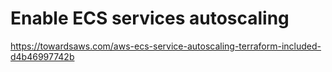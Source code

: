 # Enable ECS services autoscaling

https://towardsaws.com/aws-ecs-service-autoscaling-terraform-included-d4b46997742b